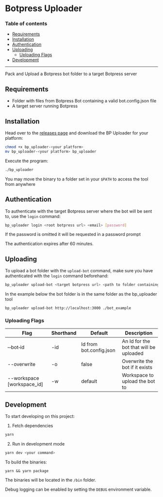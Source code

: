 # Botpress Uploader

### Table of contents

- [Requirements](#requirements)
- [Installation](#installation)
- [Authentication](#authentication)
- [Uploading](#Uploading)
  - [Uploading Flags](#Uploading-flags)
- [Development](#development)

---

Pack and Upload a Botpress bot folder to a target Botpress server

## Requirements

- Folder with files from Botpress Bot containing a valid bot.config.json file
- A target server running Botpress

## Installation

Head over to the [releases page](https://github.com/botpress/solutions/releases/tag/bpul-v1.0.1) and download the BP Uploader for your platform:

```sh
chmod +x bp_uploader-<your platform>
mv bp_uploader-<your platform> bp_uploader
```

Execute the program:

```sh
./bp_uploader
```

You may move the binary to a folder set in your `$PATH` to access the tool from anywhere

## Authentication

To authenticate with the target Botpress server where the bot will be sent to, use the `login` command:

```sh
bp_uploader login <root botpress url> <email> [password]
```

If the password is omitted it will be requested in a password prompt

The authentication expires after 60 minutes.

## Uploading

To upload a bot folder with the `upload-bot` command, make sure you have authenticated with the `login` command beforehand:

```sh
bp_uploader upload-bot <target botpress url> <path to folder containing the bot>
```

In the example below the bot folder is in the same folder as the bp_uploader tool

```sh
bp_uploader upload-bot http://localhost:3000 ./bot_example
```

### Uploading Flags

| Flag                          | Shorthand | Default                 | Description                             |
| ----------------------------- | --------- | ----------------------- | --------------------------------------- |
| &#x2011;&#x2011;bot&#x2011;id | -id       | Id from bot.config.json | An Id for the bot that will be uploaded |
| --overwrite                   | -o        | false                   | Overwrite the bot if it exists          |
| --workspace [workspace_id]    | -w        | default                 | Workspace to upload the bot to          |

## Development

To start developing on this project:

1. Fetch dependencies

```sh
yarn
```

2. Run in development mode

```sh
yarn dev <your command>
```

To build the binaries:

```
yarn && yarn package
```

The binaries will be located in the `/bin` folder.

Debug logging can be enabled by setting the `DEBUG` environment variable.
